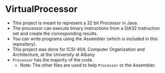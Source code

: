 # VirtualProcessor
- This project is meant to represent a 32 bit Processor in Java.
- The processor can execute binary instructions from a SIA32 instruction set and create the corresponding results.
- You can write programs using the Assembler (which is included in this repository).
- This project was done for ICSI-404, Computer Organization and Architecture, at the University at Albany
- `Processor` has the majority of the code.
  - Note: The other files are used to help `Processor` or the Assembler.
